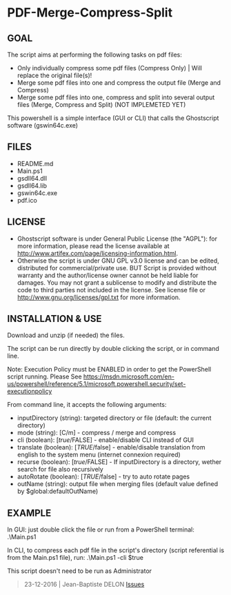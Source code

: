 # PDF-Merge-Compress-Split

## GOAL

The script aims at performing the following tasks on pdf files:
- Only individually compress some pdf files (Compress Only) | Will replace the original file(s)!
- Merge some pdf files into one and compress the output file (Merge and Compress)
- Merge some pdf files into one, compress and split into several output files (Merge, Compress and Split) (NOT IMPLEMETED YET)

This powershell is a simple interface (GUI or CLI) that calls the Ghostscript software (gswin64c.exe)

## FILES

- README.md
- Main.ps1
- gsdll64.dll
- gsdll64.lib
- gswin64c.exe
- pdf.ico

## LICENSE

- Ghostscript software is under General Public License (the "AGPL"): for more information, please read the
license available at http://www.artifex.com/page/licensing-information.html.
- Otherwise the script is under GNU GPL v3.0 license and can be edited, 
distributed for commercial/private use.
BUT
Script is provided without warranty and the author/license
owner cannot be held liable for damages.
You may not grant a sublicense to modify and distribute the code to
third parties not included in the license.
See license file or http://www.gnu.org/licenses/gpl.txt for more 
information.

## INSTALLATION & USE

Download and unzip (if needed) the files.

The script can be run directly by double clicking the script, or in command line.

Note: Execution Policy must be ENABLED in order to get the PowerShell script running.
Please See https://msdn.microsoft.com/en-us/powershell/reference/5.1/microsoft.powershell.security/set-executionpolicy

From command line, it accepts the following arguments:
- inputDirectory (string): targeted directory or file (default: the current directory)
- mode (string): [C/m] - compress / merge and compress
- cli (boolean): [$true/$FALSE] - enable/disable CLI instead of GUI
- translate (boolean): [$TRUE/$false] - enable/disable translation from english to the system menu (internet connexion required)
- recurse (boolean): [$true/$FALSE] - If inputDirectory is a directory, wether search for file also recursively
- autoRotate (boolean): [$TRUE/$false] - try to auto rotate pages
- outName (string): output file when merging files (default value defined by $global:defaultOutName)

## EXAMPLE

In GUI: just double click the file or run from a PowerShell terminal:
.\Main.ps1

In CLI, to compress each pdf file in the script's directory (script referential is from the Main.ps1 file), run:
.\Main.ps1 -cli $true

This script doesn't need to be run as Administrator
> 23-12-2016 | Jean-Baptiste DELON
[Issues](https://github.com/JayBeeDe/PDF-Merge-Compress-Split/issues)
